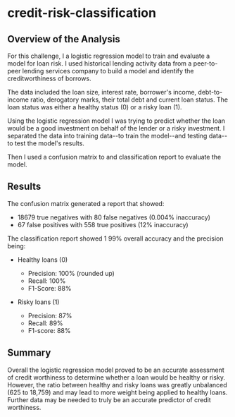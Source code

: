 # credit-risk-classification

## Overview of the Analysis

For this challenge, I a logistic regression model to train and evaluate a model for loan risk. I used historical lending activity  data from a peer-to-peer lending services company to build a model and identify the creditworthiness of borrows.

The data included the loan size, interest rate, borrower's income, debt-to-income ratio, derogatory marks, their total debt and current loan status. The loan status was either a healthy status (0) or a risky loan (1).

Using the logistic regression model I was trying to predict whether the loan would be a good investment on behalf of the lender or a risky investment. I separated the data into training data--to train the model--and testing data--to test the model's results. 

Then I used a confusion matrix to and classification report to evaluate the model.


## Results

The confusion matrix generated a report that showed:

- 18679 true negatives with 80 false negatives (0.004% inaccuracy)
- 67 false positives with 558 true positives (12% inaccuracy)

The classification report showed 1 99% overall accuracy and the precision being:
 - Healthy loans (0)
    - Precision: 100% (rounded up)
    - Recall: 100%
    - F1-Score: 88%

 - Risky loans (1)
    - Precision: 87%
    - Recall: 89%
    - F1-score: 88%

## Summary

Overall the logistic regression model proved to be an accurate assessment of credit worthiness to determine whether a loan would be healthy or risky. However, the ratio between healthy and risky loans was greatly unbalanced (625 to 18,759) and may lead to more weight being applied to healthy loans. Further data may be needed to truly be an accurate predictor of credit worthiness.